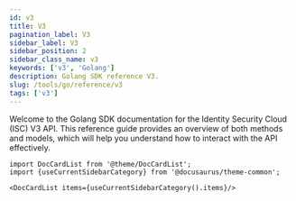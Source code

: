 ```yaml
---
id: v3
title: V3
pagination_label: V3
sidebar_label: V3
sidebar_position: 2
sidebar_class_name: v3
keywords: ['v3', 'Golang']
description: Golang SDK reference V3.
slug: /tools/go/reference/v3
tags: ['v3']
---
```


Welcome to the Golang SDK documentation for the Identity Security Cloud (ISC) V3 API. This reference guide provides an overview of both methods and models, which will help you understand how to interact with the API effectively.

```mdx-code-block
import DocCardList from '@theme/DocCardList';
import {useCurrentSidebarCategory} from '@docusaurus/theme-common';

<DocCardList items={useCurrentSidebarCategory().items}/>
```
